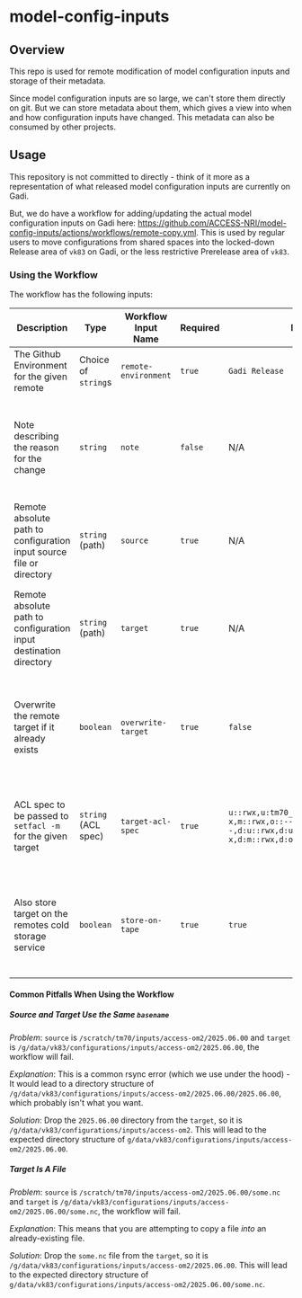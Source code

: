 # model-config-inputs

## Overview

This repo is used for remote modification of model configuration inputs and storage of their metadata. 

Since model configuration inputs are so large, we can't store them directly on git. But we can store metadata about them, which gives a view into when and how configuration inputs have changed. This metadata can also be consumed by other projects. 

## Usage

This repository is not committed to directly - think of it more as a representation of what released model configuration inputs are currently on Gadi. 

But, we do have a workflow for adding/updating the actual model configuration inputs on Gadi here: https://github.com/ACCESS-NRI/model-config-inputs/actions/workflows/remote-copy.yml. This is used by regular users to move configurations from shared spaces into the locked-down Release area of `vk83` on Gadi, or the less restrictive Prerelease area of `vk83`. 
### Using the Workflow

The workflow has the following inputs:

| Description | Type | Workflow Input Name | Required | Default | Example | Notes |
| ----------- | ---- | ------------------- | -------- | ------- | ------- | ----- |
| The Github Environment for the given remote | Choice of `string`s | `remote-environment` | `true` | `Gadi Release` | This input determines if the model config input(s) are going to the Release or Prerelease area of the HPC, and sets users to sign-off on the move accordingly |
| Note describing the reason for the change | `string` | `note` | `false` | N/A | `Moving this input in for the 2025.02.000 release of MODEL` | This input is used to justify the reason for the movement of config inputs, so users who sign-off on the change know why it was made |
| Remote absolute path to configuration input source file or directory | `string` (path) | `source` | `true` | N/A | `/scratch/tm70/inputs/access-om2/2025.12.000`, `/scratch/tm70/inputs/access-om2/2025.12.000/some.nc` | This path to a directory or file to be copied must be readable by the service user |
| Remote absolute path to configuration input destination directory | `string` (path) | `target` | `true` | N/A | `/g/data/vk83/configurations/inputs/access-om2/2025.12.000` (for Release area), `/g/data/vk83/prerelease/configurations/inputs/access-om2/2025.12.000` (for Prerelease area) | The destination directory for the copied file/folder. Must be a directory, and mustn't have the same `basename` as the source |
| Overwrite the remote target if it already exists | `boolean` | `overwrite-target` | `true` | `false` | `true`, `false` | It is usually preferred to create a new config input rather than overwrite an existing one for Release, but this can be used in Prerelease |
| ACL spec to be passed to `setfacl -m` for the given target | `string` (ACL spec) | `target-acl-spec` | `true` | `u::rwx,u:tm70_ci:rwx,g::r-x,m::rwx,o::---,d:u::rwx,d:u:tm70_ci:rwx,d:g::r-x,d:m::rwx,d:o::---` | N/A | ACL Spec used to prevent writing by anyone but the service user. This is used in Release to disallow edits to released config inputs by users |
| Also store target on the remotes cold storage service | `boolean` | `store-on-tape` | `true` | `true` | `true`, `false` | Used to also store the config inputs on the HPCs cold storage (such as Gadi's tape storage). Used for archival purposes. Is demarcated by `release`/`prerelease` |

#### Common Pitfalls When Using the Workflow

##### Source and Target Use the Same `basename`

*Problem*: `source` is `/scratch/tm70/inputs/access-om2/2025.06.00` and `target` is `/g/data/vk83/configurations/inputs/access-om2/2025.06.00`, the workflow will fail. 

*Explanation*: This is a common rsync error (which we use under the hood) - It would lead to a directory structure of `/g/data/vk83/configurations/inputs/access-om2/2025.06.00/2025.06.00`, which probably isn't what you want.

*Solution*: Drop the `2025.06.00` directory from the `target`, so it is `/g/data/vk83/configurations/inputs/access-om2`. This will lead to the expected directory structure of `g/data/vk83/configurations/inputs/access-om2/2025.06.00`. 

##### Target Is A File

*Problem*: `source` is `/scratch/tm70/inputs/access-om2/2025.06.00/some.nc` and `target` is `/g/data/vk83/configurations/inputs/access-om2/2025.06.00/some.nc`, the workflow will fail.

*Explanation*: This means that you are attempting to copy a file *into* an already-existing file. 

*Solution*: Drop the `some.nc` file from the `target`, so it is `/g/data/vk83/configurations/inputs/access-om2/2025.06.00`. This will lead to the expected directory structure of `g/data/vk83/configurations/inputs/access-om2/2025.06.00/some.nc`.
